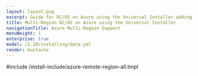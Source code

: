 ```yaml
---
layout: layout.pug
excerpt: Guide for DC/OS on Azure using the Universal Installer adding a remote region.
title: Multi-Region DC/OS on Azure using the Universal Installer
navigationTitle: Azure Multi-Region Support
menuWeight: 1
enterprise: true
model: /1.10/installing/data.yml
render: mustache
---
```


#include /install-include/azure-remote-region-all.tmpl
